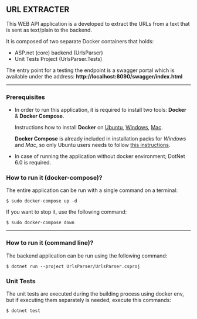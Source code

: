 ## URL EXTRACTER

This WEB API application is a developed to extract the URLs from a text that is sent as text/plain to the backend.


It is composed of two separate Docker containers that holds:

- ASP.net (core) backend (UrlsParser)
- Unit Tests Project (UrlsParser.Tests)

The entry point for a testing the endpoint is a swagger portal which is available under the address: **http://localhost:8090/swagger/index.html**

---

### Prerequisites

* In order to run this application, it is required to install two tools: **Docker** & **Docker Compose**.

    Instructions how to install **Docker** on [Ubuntu](https://docs.docker.com/install/linux/docker-ce/ubuntu/), [Windows](https://docs.docker.com/docker-for-windows/install/), [Mac](https://docs.docker.com/docker-for-mac/install/).

    **Docker Compose** is already included in installation packs for *Windows* and *Mac*, so only Ubuntu users needs to follow [this instructions](https://docs.docker.com/compose/install/).

* In case of running the application without docker environment; DotNet 6.0 is required. 


### How to run it (docker-compose)?

The entire application can be run with a single command on a terminal:

```
$ sudo docker-compose up -d
```

If you want to stop it, use the following command:

```
$ sudo docker-compose down
```

---

### How to run it (command line)?
The backend application can be run using the following command:
```
$ dotnet run --project UrlsParser/UrlsParser.csproj
```

### Unit Tests
The unit tests are executed during the building process using docker env, but if executing them separately is needed, execute this commands:
```
$ dotnet test
```